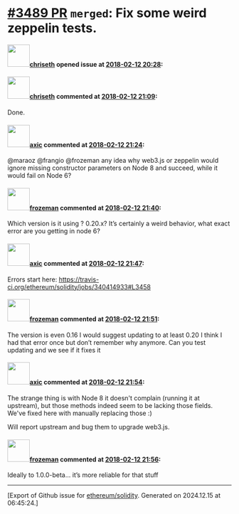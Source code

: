 # [\#3489 PR](https://github.com/ethereum/solidity/pull/3489) `merged`: Fix some weird zeppelin tests.

#### <img src="https://avatars.githubusercontent.com/u/9073706?v=4" width="50">[chriseth](https://github.com/chriseth) opened issue at [2018-02-12 20:28](https://github.com/ethereum/solidity/pull/3489):



#### <img src="https://avatars.githubusercontent.com/u/9073706?v=4" width="50">[chriseth](https://github.com/chriseth) commented at [2018-02-12 21:09](https://github.com/ethereum/solidity/pull/3489#issuecomment-365062821):

Done.

#### <img src="https://avatars.githubusercontent.com/u/20340?v=4" width="50">[axic](https://github.com/axic) commented at [2018-02-12 21:24](https://github.com/ethereum/solidity/pull/3489#issuecomment-365066876):

@maraoz @frangio @frozeman any idea why web3.js or zeppelin would ignore missing constructor parameters on Node 8 and succeed, while it would fail on Node 6?

#### <img src="https://avatars.githubusercontent.com/u/232662?u=d4221251fe93c55da1fbf4761a91bffd8467f137&v=4" width="50">[frozeman](https://github.com/frozeman) commented at [2018-02-12 21:40](https://github.com/ethereum/solidity/pull/3489#issuecomment-365071533):

Which version is it using ? 0.20.x?
It’s certainly a weird behavior, what exact error are you getting in node 6?

#### <img src="https://avatars.githubusercontent.com/u/20340?v=4" width="50">[axic](https://github.com/axic) commented at [2018-02-12 21:47](https://github.com/ethereum/solidity/pull/3489#issuecomment-365073481):

Errors start here: https://travis-ci.org/ethereum/solidity/jobs/340414933#L3458

#### <img src="https://avatars.githubusercontent.com/u/232662?u=d4221251fe93c55da1fbf4761a91bffd8467f137&v=4" width="50">[frozeman](https://github.com/frozeman) commented at [2018-02-12 21:51](https://github.com/ethereum/solidity/pull/3489#issuecomment-365074614):

The version is even 0.16 I would suggest updating to at least 0.20
I think I had that error once but don’t remember why anymore. Can you test updating and we see if it fixes it

#### <img src="https://avatars.githubusercontent.com/u/20340?v=4" width="50">[axic](https://github.com/axic) commented at [2018-02-12 21:54](https://github.com/ethereum/solidity/pull/3489#issuecomment-365075513):

The strange thing is with Node 8 it doesn't complain (running it at upstream), but those methods indeed seem to be lacking those fields. We've fixed here with manually replacing those :)

Will report upstream and bug them to upgrade web3.js.

#### <img src="https://avatars.githubusercontent.com/u/232662?u=d4221251fe93c55da1fbf4761a91bffd8467f137&v=4" width="50">[frozeman](https://github.com/frozeman) commented at [2018-02-12 21:56](https://github.com/ethereum/solidity/pull/3489#issuecomment-365076081):

Ideally to 1.0.0-beta... it’s more reliable for that stuff


-------------------------------------------------------------------------------



[Export of Github issue for [ethereum/solidity](https://github.com/ethereum/solidity). Generated on 2024.12.15 at 06:45:24.]
